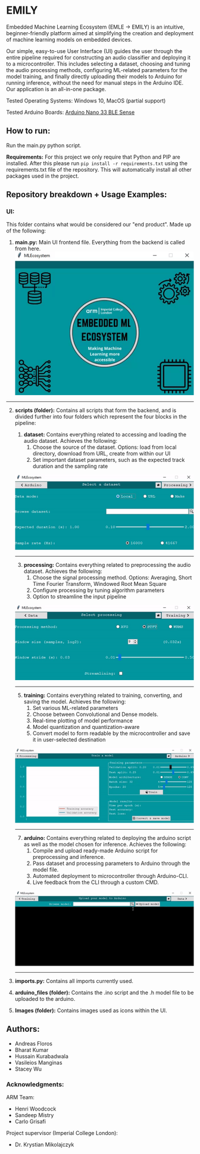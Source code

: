# EMILY

Embedded Machine Learning Ecosystem (EMLE -> EMILY) is an intuitive, beginner-friendly platform aimed at simplifying the creation and deployment of machine learning models on embedded devices.


Our simple, easy-to-use User Interface (UI) guides the user through the entire pipeline required for constructing an audio classifier and deploying it to a microcontroller. This includes selecting a dataset, choosing and tuning the audio processing methods, configuring ML-related parameters for the model training, and finally directly uploading their models to Arduino for running inference, without the need for manual steps in the Arduino IDE. Our application is an all-in-one package.


Tested Operating Systems: Windows 10, MacOS (partial support)

Tested Arduino Boards: [Arduino Nano 33 BLE Sense](https://store.arduino.cc/arduino-nano-33-ble-sense)


## How to run:
Run the main.py python script.

__Requirements:__ For this project we only require that Python and PIP are installed. After this please run ```pip install -r requirements.txt``` using the requirements.txt file of the repository. This will automatically install all other packages used in the project.

## Repository breakdown + Usage Examples:

### UI: 
This folder contains what would be considered our "end product". Made up of the following:


1. **main.py:** Main UI frontend file. Everything from the backend is called from here.
![home_page_gif](home_page.gif)

---

2. **scripts (folder):** Contains all scripts that form the backend, and is divided further into four folders which represent the four blocks in the pipeline:
      1. **dataset:** Contains everything related to accessing and loading the audio dataset. Achieves the following:
            1. Choose the source of the dataset. Options: load from local directory, download from URL, create from within our UI
            2. Set important dataset parameters, such as the expected track duration and the sampling rate
      
      ![dataset_page_gif](dataset_page.gif)

      ---

      3. **processing:** Contains everything related to preprocessing the audio dataset. Achieves the following:
            1. Choose the signal processing method. Options: Averaging, Short Time Fourier Transform, Windowed Root Mean Square
            2. Configure processing by tuning algorithm parameters
            3. Option to streamline the input pipeline
      
      ![processing_page_gif](processing_page.gif)
      
      ---
      
      5. **training:** Contains everything related to training, converting, and saving the model. Achieves the following:
            1. Set various ML-related parameters
            2. Choose between Convolutional and Dense models.
            2. Real-time plotting of model performance
            3. Model quantization and quantization-aware
            5. Convert model to form readable by the microcontroller and save it in user-selected destination
      
      ![training_page_gif](training_page.gif)
      
      ---
      
      7. **arduino:** Contains everything related to deploying the arduino script as well as the model chosen for inference. Achieves the following:
            1. Compile and upload ready-made Arduino script for preprocessing and inference. 
            2. Pass dataset and processing parameters to Arduino through the model file.
            3. Automated deployment to microcontroller through  Arduino-CLI.
            4. Live feedback from the CLI through a custom CMD.
      
      ![arduino_page_gif](arduino_page.gif)

      ---

3. **imports.py:** Contains all imports currently used.
4. **arduino_files (folder):** Contains the .ino script and the .h model file to be uploaded to the arduino.
5. **Images (folder):** Contains images used as icons within the UI.


## Authors: 
- Andreas Floros
- Bharat Kumar
- Hussain Kurabadwala
- Vasileios Manginas
- Stacey Wu

### Acknowledgments:
ARM Team:
- Henri Woodcock
- Sandeep Mistry
- Carlo Grisafi

Project supervisor (Imperial College London):
- Dr. Krystian Mikolajczyk
